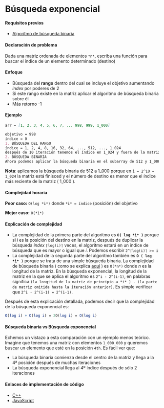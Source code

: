 # Búsqueda exponencial

#### Requisitos previos

- [Algoritmo de búsqueda binaria](https://github.com/faridevnz/Algorithms-Explicación/blob/master/en/Search%20Algorithms/Binary%20Search.md)

#### Declaración de problema

Dada una matriz ordenada de elementos `*n*`, escriba una función para buscar el índice de un elemento determinado (destino)

#### Enfoque

- Búsqueda del **rango** dentro del cual se incluye el objetivo aumentando *index* por poderes de 2
- Si este rango existe en la matriz aplicar el algoritmo de búsqueda binaria sobre él
- Más retorno -1

#### Ejemplo

```markdown
arr = [1, 2, 3, 4, 5, 6, 7, ... 998, 999, 1_000]

objetivo = 998
índice = 0
1. BÚSQUEDA DEL RANGO
índice = 1, 2, 4, 8, 16, 32, 64, ..., 512, ..., 1_024
después de 10 iteración tenemos el índice en 1_024 y fuera de la matriz 
2. BÚSQUEDA BINARIA
Ahora podemos aplicar la búsqueda binaria en el subarray de 512 y 1_000.
```

**Nota**: aplicamos la búsqueda binaria de 512 a 1_000 porque en `i = 2^10 = 1_024` la matriz está finisced y el número de destino es menor que el índice más reciente de la matriz ( 1_000 ).

#### Complejidad horaria

**Peor caso:** `O(log *i*)` donde `*i* = índice` (posición) del objetivo

**Mejor caso:** `O(*1*)`

#### Explicación de complejidad

- La complejidad de la primera parte del algoritmo es **`O( log *i* )`** porque si *i* es la posición del destino en la matriz, después de duplicar la búsqueda *index* `⌈log(i)⌉` veces, el algoritmo estará en un índice de búsqueda que es mayor o igual que *i*. Podemos escribir `2^⌈log(i)⌉ >= i`
- La complejidad de la segunda parte del algoritmo también es **`O ( log *i* )`** porque se trata de una simple búsqueda binaria. La complejidad de búsqueda binaria ( como se explica [aquí](https://github.com/faridevnz/Algorithms-Explicación/blob/master/en/Search%20Algorithms/Binary%20Search.md) ) es `O(*n*)` donde *n* es la longitud de la matriz. En la búsqueda exponencial, la longitud de la matriz en la que se aplica el algoritmo es `2^i - 2^(i-1)`, en palabras significa `(la longitud de la matriz de principio a *i* ) - (la parte de matriz omitida hasta la iteración anterior)`. Es simple verificar que `2^i - 2^(i-1) = 2^(i-1)`.

Después de esta explicación detallada, podemos decir que la complejidad de la búsqueda exponencial es:

```mathematica
O(log i) + O(log i) = 2O(log i) = O(log i)
```

#### Búsqueda binaria vs Búsqueda exponencial

Echemos un vistazo a esta comparación con un ejemplo menos teórico. Imagine que tenemos una matriz con elementos `1_000_000` y queremos buscar un elemento que esté en la posición `4th`. Es fácil ver que:

- La búsqueda binaria comienza desde el centro de la matriz y llega a la 4ª posición después de muchas iteraciones
- La búsqueda exponencial llega al 4º índice después de sólo 2 iteraciones

#### Enlaces de implementación de código

- [C++](https://github.com/TheAlgorithms/C-Plus-Plus/blob/master/search/exponential_search.cpp)
- [JavaScript](https://github.com/TheAlgorithms/Javascript/blob/master/Search/ExponentialSearch.js)
